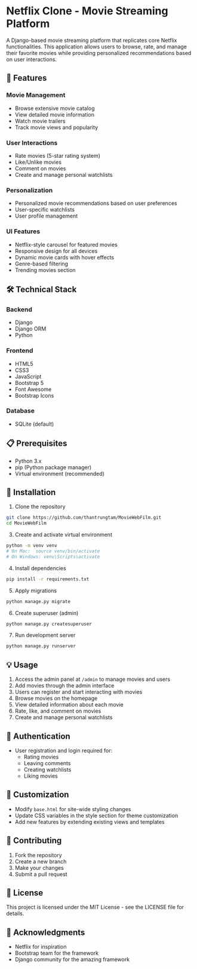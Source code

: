 # Netflix Clone - Movie Streaming Platform

A Django-based movie streaming platform that replicates core Netflix functionalities. This application allows users to browse, rate, and manage their favorite movies while providing personalized recommendations based on user interactions.

## 🚀 Features

### Movie Management
- Browse extensive movie catalog
- View detailed movie information
- Watch movie trailers
- Track movie views and popularity

### User Interactions
- Rate movies (5-star rating system)
- Like/Unlike movies
- Comment on movies
- Create and manage personal watchlists

### Personalization
- Personalized movie recommendations based on user preferences
- User-specific watchlists
- User profile management

### UI Features
- Netflix-style carousel for featured movies
- Responsive design for all devices
- Dynamic movie cards with hover effects
- Genre-based filtering
- Trending movies section

## 🛠 Technical Stack

### Backend
- Django
- Django ORM
- Python

### Frontend
- HTML5
- CSS3
- JavaScript
- Bootstrap 5
- Font Awesome
- Bootstrap Icons

### Database
- SQLite (default)

## 📋 Prerequisites

- Python 3.x
- pip (Python package manager)
- Virtual environment (recommended)

## 🔧 Installation

1. Clone the repository
```bash
git clone https://github.com/thantrungtam/MovieWebFilm.git
cd MovieWebFilm
```
3. Create and activate virtual environment
```bash
python -m venv venv
# On Mac:  source venv/bin/activate
# On Windows: venv\Scripts\activate
```
4. Install dependencies
```bash
pip install -r requirements.txt
```
5. Apply migrations
```bash
python manage.py migrate
```
6. Create superuser (admin)
```bash
python manage.py createsuperuser
```
7. Run development server
```bash
python manage.py runserver
```


## 💡 Usage

1. Access the admin panel at `/admin` to manage movies and users
2. Add movies through the admin interface
3. Users can register and start interacting with movies
4. Browse movies on the homepage
5. View detailed information about each movie
6. Rate, like, and comment on movies
7. Create and manage personal watchlists

## 🔐 Authentication

- User registration and login required for:
  - Rating movies
  - Leaving comments
  - Creating watchlists
  - Liking movies

## 🎨 Customization

- Modify `base.html` for site-wide styling changes
- Update CSS variables in the style section for theme customization
- Add new features by extending existing views and templates

## 🤝 Contributing

1. Fork the repository
2. Create a new branch
3. Make your changes
4. Submit a pull request

## 📝 License

This project is licensed under the MIT License - see the LICENSE file for details.

## 🙏 Acknowledgments

- Netflix for inspiration
- Bootstrap team for the framework
- Django community for the amazing framework









